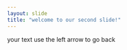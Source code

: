 ```yaml
---
layout: slide
title: "welcome to our second slide!"
---
```

your text
use the left arrow to go back
